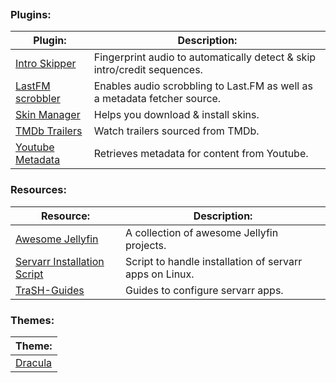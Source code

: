 
```table-of-contents
```
### Plugins:
| Plugin:                                                                         | Description:                                                              |
| ------------------------------------------------------------------------------- | ------------------------------------------------------------------------- |
| [Intro Skipper](https://github.com/intro-skipper/intro-skipper)                 | Fingerprint audio to automatically detect & skip intro/credit sequences.  |
| [LastFM scrobbler](https://github.com/jesseward/jellyfin-plugin-lastfm)         | Enables audio scrobbling to Last.FM as well as a metadata fetcher source. |
| [Skin Manager](https://github.com/danieladov/jellyfin-plugin-skin-manager)      | Helps you download & install skins.                                       |
| [TMDb Trailers](https://github.com/crobibero/jellyfin-plugin-tmdb-trailers)     | Watch trailers sourced from TMDb.                                         |
| [Youtube Metadata](https://github.com/ankenyr/jellyfin-youtube-metadata-plugin) | Retrieves metadata for content from Youtube.                              |
### Resources:
| Resource:                                                                | Description:                                            |
| ------------------------------------------------------------------------ | ------------------------------------------------------- |
| [Awesome Jellyfin](https://github.com/awesome-jellyfin/awesome-jellyfin) | A collection of awesome Jellyfin projects.              |
| [Servarr Installation Script](https://wiki.servarr.com/install-script)   | Script to handle installation of servarr apps on Linux. |
| [TraSH-Guides](https://trash-guides.info/)                               | Guides to configure servarr apps.                       |
### Themes:
| Theme:                                                               |
| -------------------------------------------------------------------- |
| [Dracula](https://docs.theme-park.dev/themes/jellyfin/#installation) |
